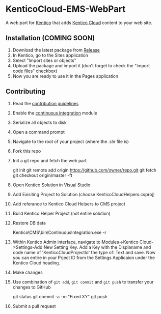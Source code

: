 
# KenticoCloud-EMS-WebPart
A web part for [Kentico](https://www.kentico.com) that adds [Kentico Cloud](https://kenticocloud.com/) content to your web site.

## Installation (COMING SOON)
 1. Download the latest package from [Release](https://github.com/nickbKentico/KenticoCloud-EMS-WebPart/releases)
 2. In Kentico, go to the Sites application
 3. Select "Import sites or objects"
 4. Upload the package and import it (don't forget to check the "Import code files" checkbox)
 5. Now you are ready to use it in the Pages application
 
## Contributing
  1. Read the [contribution guidelines](https://github.com/nickbKentico/KenticoCloud-EMS-WebPart/blob/master/CONTRIBUTING.md)
  2. Enable the [continuous integration](https://docs.kentico.com/display/K10/Setting+up+continuous+integration) module
  3. Serialize all objects to disk
  4. Open a command prompt
  5. Navigate to the root of your project (where the .sln file is)
  6. Fork this repo
  7. Init a git repo and fetch the web part
  
        git init
        git remote add origin https://github.com/owner/repo.git
        git fetch
        git checkout origin/master -ft
  8. Open Kentico Solution in Visual Studio
  9. Add Exisiting Project to Solution (choose KenticoCloudHelpers.csproj)
  10. Add referance to Kentico Cloud Helpers to CMS project
  11. Build Kentico Helper Project (not entire solution)
  12. Restore DB data
  
        Kentico\CMS\bin\ContinuousIntegration.exe -r

  13. Within Kentico Admin interface, navigate to Modules->Kentico Cloud->Settings-Add New Setting Key.  Add a Key with the Displaname and code name of 'KenticoCloudProjectId' the type of: Text and save.  Now you can entire in your Prject ID from the Settings Applicaion under the Kentico Cloud heading.
  14. Make changes
  15. Use combination of `git add`, `git commit` and `git push` to transfer your changes to GitHub
  
        git status
        git commit -a -m "Fixed XY"
        git push

  16. Submit a pull request
